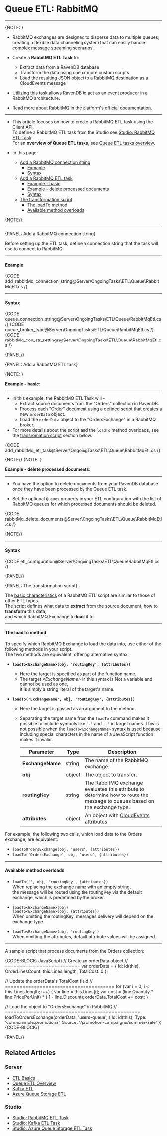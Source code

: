 ﻿# Queue ETL: RabbitMQ
---

{NOTE: }

* RabbitMQ exchanges are designed to disperse data to multiple queues,  
  creating a flexible data channeling system that can easily handle complex message streaming scenarios.

* Create a **RabbitMQ ETL Task** to:
  * Extract data from a RavenDB database
  * Transform the data using one or more custom scripts
  * Load the resulting JSON object to a RabbitMQ destination as a CloudEvents message  

* Utilizing this task allows RavenDB to act as an event producer in a RabbitMQ architecture.

* Read more about RabbitMQ in the platform's [official documentation](https://www.rabbitmq.com/).

---

* This article focuses on how to create a RabbitMQ ETL task using the Client API.  
  To define a RabbitMQ ETL task from the Studio see [Studio: RabbitMQ ETL Task](../../../../studio/database/tasks/ongoing-tasks/rabbitmq-etl-task).  
  For an **overview of Queue ETL tasks**, see [Queue ETL tasks overview](../../../../server/ongoing-tasks/etl/queue-etl/overview).

* In this page:
    * [Add a RabbitMQ connection string](../../../../server/ongoing-tasks/etl/queue-etl/rabbit-mq#add-a-rabbitmq-connection-string)
        * [Exmaple](../../../../server/ongoing-tasks/etl/queue-etl/rabbit-mq#example)
        * [Syntax](../../../../server/ongoing-tasks/etl/queue-etl/rabbit-mq#syntax)
    * [Add a RabbitMQ ETL task](../../../../server/ongoing-tasks/etl/queue-etl/rabbit-mq#add-a-rabbitmq-etl-task)
        * [Example - basic](../../../../server/ongoing-tasks/etl/queue-etl/rabbit-mq#example-basic)
        * [Example - delete processed documents](../../../../server/ongoing-tasks/etl/queue-etl/rabbit-mq#delete-processed-documents)
        * [Syntax](../../../../server/ongoing-tasks/etl/queue-etl/rabbit-mq#syntax-1)
    * [The transformation script](../../../../server/ongoing-tasks/etl/queue-etl/rabbit-mq#the-transformation-script)
        * [The loadTo method](../../../../server/ongoing-tasks/etl/queue-etl/rabbit-mq#the-loadto-method)
        * [Available method overloads](../../../../server/ongoing-tasks/etl/queue-etl/rabbit-mq#available-method-overloads)

{NOTE/}

---

{PANEL: Add a RabbitMQ connection string}

Before setting up the ETL task, define a connection string that the task will use to connect to RabbitMQ.

---

#### Example

{CODE add_rabbitMq_connection_string@Server\OngoingTasks\ETL\Queue\RabbitMqEtl.cs /}

---

#### Syntax

{CODE queue_connection_string@Server\OngoingTasks\ETL\Queue\RabbitMqEtl.cs /}
{CODE queue_broker_type@Server\OngoingTasks\ETL\Queue\RabbitMqEtl.cs /}
{CODE rabbitMq_con_str_settings@Server\OngoingTasks\ETL\Queue\RabbitMqEtl.cs /}

{PANEL/}

{PANEL: Add a RabbitMQ ETL task}

{NOTE: }

<a id="example-basic" /> __Example - basic__:

---

* In this example, the RabbitMQ ETL Task will -
    * Extract source documents from the "Orders" collection in RavenDB.
    * Process each "Order" document using a defined script that creates a new `orderData` object.
    * Load the `orderData` object to the "OrdersExchange" in a RabbitMQ broker.
* For more details about the script and the `loadTo` method overloads, see the [transromation script](../../../../server/ongoing-tasks/etl/queue-etl/rabbit-mq#the-transformation-script) section below.

{CODE add_rabbitMq_etl_task@Server\OngoingTasks\ETL\Queue\RabbitMqEtl.cs /}

{NOTE/}
{NOTE: }

<a id="delete-processed-documents" /> __Example - delete processed documents__:

---

* You have the option to delete documents from your RavenDB database once they have been processed by the Queue ETL task.

* Set the optional `Queues` property in your ETL configuration with the list of RabbitMQ queues for which processed documents should be deleted.

{CODE rabbitMq_delete_documents@Server\OngoingTasks\ETL\Queue\RabbitMqEtl.cs /}

{NOTE/}

---

#### Syntax

{CODE etl_configuration@Server\OngoingTasks\ETL\Queue\RabbitMqEtl.cs /}

{PANEL/}

{PANEL: The transformation script}

The [basic characteristics](../../../../server/ongoing-tasks/etl/basics) of a RabbitMQ ETL script are similar to those of other ETL types.  
The script defines what data to **extract** from the source document, how to **transform** this data,  
and which RabbitMQ Exchange to **load** it to.

---

#### The loadTo method

To specify which RabbitMQ Exchange to load the data into, use either of the following methods in your script.  
The two methods are equivalent, offering alternative syntax:

  * **`loadTo<ExchangeName>(obj, 'routingKey', {attributes})`**  
    * Here the target is specified as part of the function name.
    * The target _&lt;ExchangeName&gt;_ in this syntax is Not a variable and cannot be used as one,  
      it is simply a string literal of the target's name.

  * **`loadTo('ExchangeName', obj, 'routingKey', {attributes})`**  
    * Here the target is passed as an argument to the method.
    * Separating the target name from the `loadTo` command makes it possible to include symbols like `'-'` and `'.'` in target names.
      This is not possible when the `loadTo<ExchangeName>` syntax is used because including special characters in the name of a JavaScript function makes it invalid.

      | Parameter        | Type    | Description                                                                                                                  |
      |------------------|---------|------------------------------------------------------------------------------------------------------------------------------|
      | **ExchangeName** | string  | The name of the RabbitMQ exchange.                                                                                           |
      | **obj**          | object  | The object to transfer.                                                                                                      |
      | **routingKey**   | string  | The RabbitMQ exchange evaluates this attribute to determine how to route the message to queues based on the exchange type.   |
      | **attributes**   | object  | An object with [CloudEvents attributes](../../../../server/ongoing-tasks/etl/queue-etl/overview#cloudevents).                |

For example, the following two calls, which load data to the Orders exchange, are equivalent:

  * `loadToOrdersExchange(obj, 'users', {attributes})`
  * `loadTo('OrdersExchange', obj, 'users', {attributes})`

---

#### Available method overloads

  * `loadTo('', obj, 'routingKey', {attributes})`  
    When replacing the exchange name with an empty string,  
    the message will be routed using the routingKey via the default exchange, which is predefined by the broker.

  * `loadTo<ExchangeName>(obj)`  
    `loadTo<ExchangeName>(obj, {attributes})`  
    When omitting the routingKey, messages delivery will depend on the exchange type.

  * `loadTo<ExchangeName>(obj, 'routingKey')`  
    When omitting the attributes, default attribute values will be assigned.

---

A sample script that process documents from the Orders collection:

{CODE-BLOCK: JavaScript}
// Create an orderData object
// ==========================
var orderData = {
    Id: id(this),
    OrderLinesCount: this.Lines.length,
    TotalCost: 0
};

// Update the orderData's TotalCost field
// ======================================
for (var i = 0; i < this.Lines.length; i++) {
    var line = this.Lines[i];
    var cost = (line.Quantity * line.PricePerUnit) * ( 1 - line.Discount);
    orderData.TotalCost += cost;
}

// Load the object to "OrdersExchange" in RabbitMQ
// ===============================================
loadToOrdersExchange(orderData, 'users-queue', {
    Id: id(this),
    Type: 'com.example.promotions',
    Source: '/promotion-campaigns/summer-sale'
})
{CODE-BLOCK/}

{PANEL/}

## Related Articles

### Server

- [ETL Basics](../../../../server/ongoing-tasks/etl/basics)
- [Queue ETL Overview](../../../../server/ongoing-tasks/etl/queue-etl/overview)
- [Kafka ETL](../../../../server/ongoing-tasks/etl/queue-etl/kafka)
- [Azure Queue Storage ETL](../../../../server/ongoing-tasks/etl/queue-etl/azure-queue)

### Studio

- [Studio: RabbitMQ ETL Task](../../../../studio/database/tasks/ongoing-tasks/rabbitmq-etl-task)
- [Studio: Kafka ETL Task](../../../../studio/database/tasks/ongoing-tasks/kafka-etl-task)
- [Studio: Azure Queue Storage ETL Task](../../../../studio/database/tasks/ongoing-tasks/azure-queue-storage-etl)
